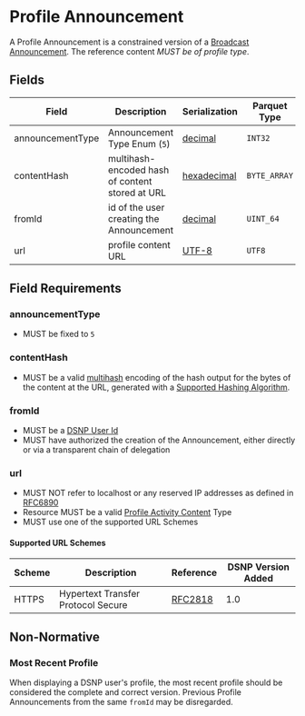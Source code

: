 # Profile Announcement

A Profile Announcement is a constrained version of a [Broadcast Announcement](../Types/Broadcast.md).
The reference content *MUST be of profile type*.

## Fields

| Field | Description | Serialization | Parquet Type | Bloom Filter |
| ----- | ----------- | ------------- | ------------ | ------------ |
| announcementType | Announcement Type Enum (`5`) | [decimal](../Serializations.md#decimal) | `INT32` | no |
| contentHash | multihash-encoded hash of content stored at URL | [hexadecimal](../Serializations.md#hexadecimal) | `BYTE_ARRAY` | YES
| fromId | id of the user creating the Announcement | [decimal](../Serializations.md#decimal) | `UINT_64` | YES
| url | profile content URL | [UTF-8](https://datatracker.ietf.org/doc/html/rfc3629) | `UTF8` | no

## Field Requirements

### announcementType

- MUST be fixed to `5`

### contentHash

- MUST be a valid [multihash](https://github.com/multiformats/multihash) encoding of the hash output for the bytes of the content at the URL, generated with a [Supported Hashing Algorithm](../Announcements.md#supported-hashing-algorithms).

### fromId

- MUST be a [DSNP User Id](../Identifiers.md#dsnp-user-id)
- MUST have authorized the creation of the Announcement, either directly or via a transparent chain of delegation

### url

- MUST NOT refer to localhost or any reserved IP addresses as defined in [RFC6890](https://datatracker.ietf.org/doc/html/rfc6890)
- Resource MUST be a valid [Profile Activity Content](../../ActivityContent/Types/Profile.md) Type
- MUST use one of the supported URL Schemes

#### Supported URL Schemes

| Scheme | Description | Reference | DSNP Version Added |
| ------ |------------ | --------- | ------------------ |
| HTTPS | Hypertext Transfer Protocol Secure | [RFC2818](https://datatracker.ietf.org/doc/html/rfc2818) | 1.0 |

## Non-Normative

### Most Recent Profile

When displaying a DSNP user's profile, the most recent profile should be considered the complete and correct version.
Previous Profile Announcements from the same `fromId` may be disregarded.
